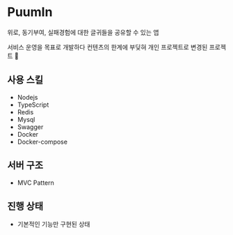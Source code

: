 # PuumIn
위로, 동기부여, 실패경험에 대한 글귀들을 공유할 수 있는 앱

서비스 운영을 목표로 개발하다 컨텐츠의 한계에 부딪혀 개인 프로젝트로 변경된 프로젝트 🥹

## 사용 스킬
- Nodejs
- TypeScript
- Redis
- Mysql
- Swagger
- Docker
- Docker-compose

## 서버 구조
- MVC Pattern
  
## 진행 상태
- 기본적인 기능만 구현된 상태
